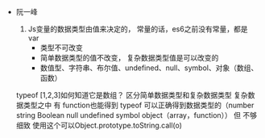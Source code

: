 - 阮一峰

    1. Js变量的数据类型由值来决定的，
        常量的话，es6之前没有常量，都是var
        - 类型不可改变
        - 简单数据类型的值不改变， 复杂数据类型值是可以改变的
        - 数值型、字符串、布尔值、undefined、null、symbol、对象（数组、函数）


    typeof [1,2,3]如何知道它是数组？
        区分简单数据类型和复杂数据类型
        复杂数据类型之中 有 function也能得到
        typeof  可以正确得到数据类型的（number  string  Boolean null undefined symbol  object（array，function））   但  不够细致   使用这个可以Object.prototype.toString.call(o)
